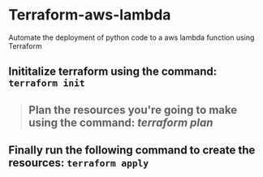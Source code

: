 # Terraform-aws-lambda
Automate the deployment of python code to a aws lambda function using Terraform


## Inititalize terraform using the command: `terraform init`


> ## Plan the resources you're going to make using the command: ***terraform plan***


## Finally run the following command to create the resources: `terraform apply`
